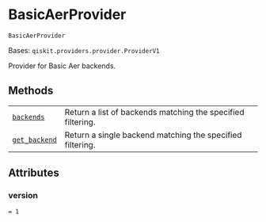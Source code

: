 # BasicAerProvider



`BasicAerProvider`

Bases: `qiskit.providers.provider.ProviderV1`

Provider for Basic Aer backends.

## Methods

|                                                                                                                                                                                         |                                                             |
| --------------------------------------------------------------------------------------------------------------------------------------------------------------------------------------- | ----------------------------------------------------------- |
| [`backends`](qiskit.providers.basicaer.BasicAerProvider.backends#qiskit.providers.basicaer.BasicAerProvider.backends "qiskit.providers.basicaer.BasicAerProvider.backends")             | Return a list of backends matching the specified filtering. |
| [`get_backend`](qiskit.providers.basicaer.BasicAerProvider.get_backend#qiskit.providers.basicaer.BasicAerProvider.get_backend "qiskit.providers.basicaer.BasicAerProvider.get_backend") | Return a single backend matching the specified filtering.   |

## Attributes



### version

`= 1`
